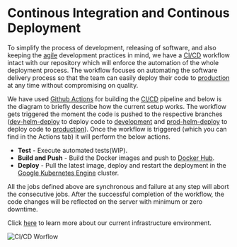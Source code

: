 # Continous Integration and Continous Deployment

To simplify the process of development, releasing of software, and also keeping the [agile](https://en.wikipedia.org/wiki/Agile_software_development) development practices in mind, we have a [CI/CD](https://en.wikipedia.org/wiki/CI/CD) workflow intact with our repository which will enforce the automation of the whole deployment process.
The workflow focuses on automating the software delivery process so that the team can easily deploy their code to [production](https://www.nmrxiv.org/) at any time without compromising on quality.

We have used [Github Actions](https://docs.github.com/en/actions) for building the [CI/CD](https://en.wikipedia.org/wiki/CI/CD) pipeline and below is the diagram to briefly describe how the current setup works. The workflow gets triggered the moment the code is pushed to the respective branches ([dev-helm-deploy](https://github.com/NFDI4Chem/nmrxiv/tree/dev-helm-deploy) to deploy code to [development](https://dev.nmrxiv.org) and [prod-helm-deploy](https://github.com/NFDI4Chem/nmrxiv/tree/prod-helm-deploy) to deploy code to [production](https://www.nmrxiv.org/)). Once the workflow is triggered (which you can find in the Actions tab) it will perform the below actions.

- **Test** - Execute automated tests(WIP).
- **Build and Push** -  Build the Docker images and push to [Docker Hub](https://hub.docker.com/r/nfdi4chem/nmrxiv).
- **Deploy** - Pull the latest image, deploy and restart the deployment in the [Google Kubernetes Engine](https://cloud.google.com/kubernetes-engine/docs) cluster.

All the jobs defined above are synchronous and failure at any step will abort the consecutive jobs. After the successful completion of the workflow, the code changes will be reflected on the server with minimum or zero downtime.

Click [here](/developer-guides/deployment/environment) to learn more about our current infrastructure environment.

![CI/CD Worflow](/img/cicd_workflow.jpg)

